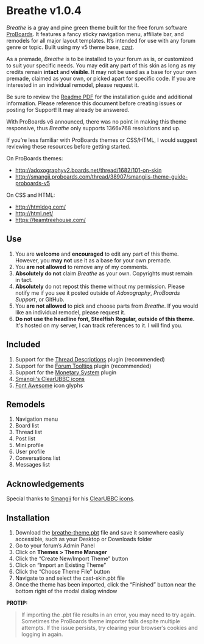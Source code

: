 # Breathe v1.0.4
*Breathe* is a gray and pine green theme built for the free forum software [ProBoards](https://proboards.com/). It features a fancy sticky navigation menu, affiliate bar, and remodels for all major layout templates. It’s intended for use with any forum genre or topic. Built using my v5 theme base, [*cast*](https://github.com/elli-petersen/pbt-cast).

As a premade, *Breathe* is to be installed to your forum as is, or customized to suit your specific needs. You may edit any part of this skin as long as my credits remain **intact** and **visible**. It may not be used as a base for your own premade, claimed as your own, or picked apart for specific code. If you are interested in an individual remodel, please request it.

Be sure to review the [Readme PDF](breathe-theme-readme.pdf) for the installation guide and additional information. Please reference this document before creating issues or posting for Support! It may already be answered.

With ProBoards v6 announced, there was no point in making this theme responsive, thus *Breathe* only supports 1366x768 resolutions and up.

If you’re less familiar with ProBoards themes or CSS/HTML, I would suggest reviewing these resources before getting started.

On ProBoards themes:
* http://adoxographyv2.boards.net/thread/1682/101-on-skin
* http://smangii.proboards.com/thread/38907/smangiis-theme-guide-proboards-v5

On CSS and HTML:
* http://htmldog.com/
* http://html.net/
* https://teamtreehouse.com/

## Use
1. You are **welcome** and **encouraged** to edit any part of this theme. However, you **may not** use it as a base for your own premade.
2. You **are not allowed** to remove any of my comments.
3. **Absolutely do not** claim *Breathe* as your own. Copyrights must remain in tact.
4. **Absolutely** do not repost this theme without my permission. Please notify me if you see it posted outside of *Adoxography*, *ProBoards Support*, or GitHub.
5. You **are not allowed** to pick and choose parts from *Breathe*. If you would like an individual remodel, please request it.
6. **Do not use the headline font, Steelfish Regular, outside of this theme.** It's hosted on my server, I can track references to it. I will find you.

## Included
1. Support for the [Thread Descriptions](https://www.proboards.com/library/plugins/item/8) plugin (recommended)
2. Support for the [Forum Tooltips](https://www.proboards.com/library/plugins/item/688) plugin (recommended)
3. Support for the [Monetary System](https://www.proboards.com/library/plugins/item/90) plugin
4. [Smangii's ClearUBBC icons](http://smangii.proboards.com/thread/38879/clearubbc-icons-perfect-any-theme)
5. [Font Awesome](http://fontawesome.io/) icon glyphs

## Remodels
1. Navigation menu
2. Board list
3. Thread list
4. Post list
5. Mini profile
6. User profile
7. Conversations list
8. Messages list

## Acknowledgements
Special thanks to [Smangii](http://smangii.proboards.com/user/1) for his [ClearUBBC icons](http://smangii.proboards.com/thread/38879/clearubbc-icons-perfect-any-theme).

## Installation
1. Download the [breathe-theme.pbt](breathe-theme.pbt) file and save it somewhere easily accessible, such as your Desktop or Downloads folder
2. Go to your forum’s Admin Panel
3. Click on **Themes > Theme Manager**
4. Click the “Create New/Import Theme” button
5. Click on “Import an Existing Theme”
6. Click the “Choose Theme File” button
7. Navigate to and select the cast-skin.pbt file
8. Once the theme has been imported, click the “Finished” button near the bottom right of the modal dialog window


**PROTIP:**
> If importing the .pbt file results in an error, you may need to try again. Sometimes the ProBoards theme importer fails despite multiple attempts. If the issue persists, try clearing your browser’s cookies and logging in again.
